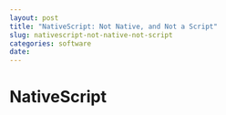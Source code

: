 ```yaml
---
layout: post
title: "NativeScript: Not Native, and Not a Script"
slug: nativescript-not-native-not-script
categories: software
date: 
---
```


# NativeScript
